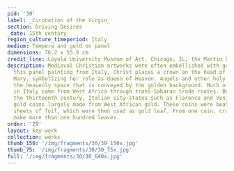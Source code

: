 ```yaml
---
pid: '30'
label: _Coronation of the Virgin_
section: Driving Desires
_date: 15th century
region_culture_timeperiod: Italy
medium: Tempera and gold on panel
dimensions: 76.2 x 55.9 cm
credit_line: Loyola University Museum of Art, Chicago, IL, the Martin D’Arcy, S.J., Collection, gift of Eileen O'Shaughnessy, 1985, 1985:03. Photograph by Clare Britt
description: Medieval Christian artworks were often embellished with gold leaf. In
  this panel painting from Italy, Christ places a crown on the head of his mother
  Mary, symbolizing her role as Queen of Heaven. Angels and other holy figures fill
  the heavenly space that is conveyed by the golden background. Much of the gold used
  in Italy came from West Africa through trans-Saharan trade routes. Beginning in
  the thirteenth century, Italian city-states such as Florence and Venice began minting
  gold coins largely made from West African gold. These coins were beaten into thin
  sheets of foil, which were then used as gold leaf. From one coin, craftsmen could
  make more than one hundred leaves.
order: '29'
layout: key-work
collection: works
thumb_150: '/img/fragments/30/30_150x.jpg'
thumb_75: '/img/fragments/30/30_75x.jpg'
full: '/img/fragments/30/30_640x.jpg'
---
```


